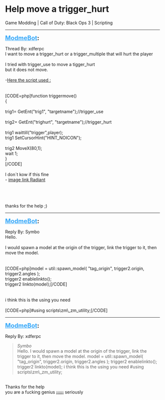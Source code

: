 # Help  move a trigger_hurt
Game Modding | Call of Duty: Black Ops 3 | Scripting

---
<strong style="font-size: 1.4em;"><span style="text-decoration: underline;text-decoration-color: #34a7f9;"><span style="color:#34a7f9;">ModmeBot</span></span>:</strong>

<p>Thread By: xdferpc<br />I want to move a trigger_hurt or a trigger_multiple that will hurt the player <br /> <br />I tried with trigger_use to move a tigger_hurt<br />but it does not move.<br /> <br />-<span style="text-decoration: underline">Here the script used :</span><br /> <br /> <br />[CODE=php]function triggermove()<br />{<br /><br />trig1= GetEnt(&quot;trig1&quot;, &quot;targetname&quot;);//trigger_use<br /><br />trig2= GetEnt(&quot;trighurt&quot;, &quot;targetname&quot;);//trigger_hurt<br /><br />trig1 waittill(&quot;trigger&quot;,player);<br />trig1 SetCursorHint(&quot;HINT_NOICON&quot;);<br /><br />trig2 MoveX(80,1);<br />wait 1;<br />}<br />[/CODE]<br /> <br />I don&#180;t kow if this fine <br />- <a href="https://gyazo.com/8cde0b0f8c31e0491d7c5e1c6c31932a">image link Radiant</a><br /> <br /> <br /> <br /> <br />thanks for the help ;)</p>

---
<strong style="font-size: 1.4em;"><span style="text-decoration: underline;text-decoration-color: #34a7f9;"><span style="color:#34a7f9;">ModmeBot</span></span>:</strong>

<p>Reply By: Symbo<br />Hello.<br /> <br />I would spawn a model at the origin of the trigger, link the trigger to it, then move the model.<br /> <br /> <br />[CODE=php]model = util::spawn_model( &quot;tag_origin&quot;, trigger2.origin, trigger2.angles );<br />trigger2 enablelinkto();<br />trigger2 linkto(model);[/CODE]<br /> <br /> <br />i think this is the using you need<br /> <br />[CODE=php]#using scripts\zm\_zm_utility;[/CODE]</p>

---
<strong style="font-size: 1.4em;"><span style="text-decoration: underline;text-decoration-color: #34a7f9;"><span style="color:#34a7f9;">ModmeBot</span></span>:</strong>

<p>Reply By: xdferpc<br /><blockquote><em>Symbo</em><br />Hello.   I would spawn a model at the origin of the trigger, link the trigger to it, then move the model.     model = util::spawn_model( &quot;tag_origin&quot;, trigger2.origin, trigger2.angles ); trigger2 enablelinkto(); trigger2 linkto(model);     i think this is the using you need   #using scripts\zm\_zm_utility;</blockquote><br /> Thanks for the help <br />you are a fucking genius &#161;&#161;&#161;&#161;&#161;&#161;  seriously</p>
